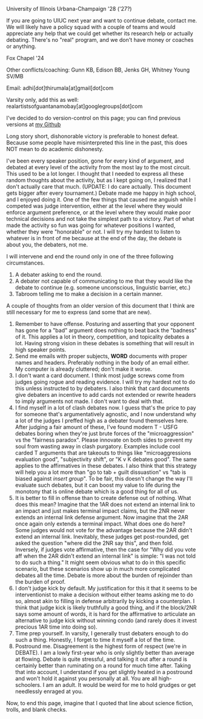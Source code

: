 University of Illinois Urbana-Champaign '28 ('27?)

If you are going to UIUC next year and want to continue debate, contact me. We will likely have a policy squad with a couple of teams and would appreciate any help that we could get whether its research help or actually debating. There's no "real" program, and we don't have money or coaches or anything.

Fox Chapel '24

Other conflicts/coaching: Gunn KB, Edison BB, Jenks GH, Whitney Young SV/MB

Email: adhi[dot]thirumala[at]gmail[dot]com

Varsity only, add this as well: realartistsofguantanamobay[at]googlegroups[dot]com

I've decided to do version-control on this page; you can find previous versions at [my Github](github.com/adhi-thirumala/paradigm/paradigm.md)

Long story short, dishonorable victory is preferable to honest defeat. Because some people have misinterpreted this line in the past, this does NOT mean to do academic dishonesty.

I've been every speaker position, gone for every kind of argument, and debated at every level of the activity from the most lay to the most circuit. This used to be a lot longer. I thought that I needed to express all these random thoughts about the activity, but as I kept going on, I realized that I don't actually care that much. (UPDATE: I do care actually. This document gets bigger after every tournament.) Debate made me happy in high school, and I enjoyed doing it. One of the few things that caused me anguish while I competed was judge intervention, either at the level where they would enforce argument preference, or at the level where they would make poor technical decisions and not take the simplest path to a victory. Part of what made the activity so fun was going for whatever positions I wanted, whether they were "honorable" or not. I will try my hardest to listen to whatever is in front of me because at the end of the day, the debate is about you, the debaters, not me.

I will intervene and end the round only in one of the three following circumstances.
1. A debater asking to end the round.
2. A debater not capable of communicating to me that they would like the debate to continue (e.g. someone unconscious, linguistic barrier, etc.)
3. Tabroom telling me to make a decision in a certain manner.

A couple of thoughts from an older version of this document that I think are still necessary for me to express (and some that are new).
1. Remember to have offense. Posturing and asserting that your opponent has gone for a "bad" argument does nothing to beat back the "badness" of it. This applies a lot in theory, competition, and topicality debates a lot. Having strong vision in these debates is something that will result in high speaker points.
2. Send me emails with proper subjects, **WORD** documents with proper names and headers. Preferably nothing in the body of an email either. My computer is already cluttered; don't make it worse.
3. I don't want a card document. I think most judge screws come from judges going rogue and reading evidence. I will try my hardest not to do this unless instructed to by debaters. I also think that card documents give debaters an incentive to add cards not extended or rewrite headers to imply arguments not made. I don't want to deal with that.
4. I find myself in a lot of clash debates now. I guess that's the price to pay for someone that's argumentatively agnostic, and I now understand why a lot of the judges I preffed high as a debater found themselves here. After judging a fair amount of these, I've found modern T - USFG debates boring when they're just brute forces of the "microaggression" vs the "fairness paradox". Please innovate on both sides to prevent my soul from wasting away in clash purgatory. Examples include cool carded T arguments that are takeouts to things like "microaggressions evaluation good", "subjectivity shift", or "K v K debates good". The same applies to the affirmatives in these debates. I also think that this strategy will help you a lot more than "go to tab + guilt dissuastion" vs "tab is biased against *insert group*". To be fair, this doesn't change the way I'll evaluate such debates, but it can boost my value to life during the monotony that is online debate which is a good thing for all of us.
5. It is better to fill in offense than to create defense out of nothing. What does this mean? Imagine that the 1AR does not extend an internal link to an impact and just makes terminal impact claims, but the 2NR never extends an internal link defense argument. Now imagine that the 2AR once again only extends a terminal impact. What does one do here? Some judges would not vote for the advantage because the 2AR didn't extend an internal link.  Inevitably, these judges get post-rounded, get asked the question "where did the 2NR say this", and then fold. Inversely, if judges vote affirmative, then the case for "Why did you vote aff when the 2AR didn't extend an internal link" is simple: "I was not told to do such a thing." It might seem obvious what to do in this specific scenario, but these scenarios show up in much more complicated debates all the time. Debate is more about the burden of rejoinder than the burden of proof. 
6. I don't judge kick by default. My justification for this it that it seems to be interventionist to make a decision without either teams asking me to do so, almost akin to filling in defense arbitrarily by kicking a counterplan. I think that judge kick is likely truthfully a good thing, and if the block/2NR says some amount of words, it is hard for the affirmative to articulate an alternative to judge kick without winning condo (and rarely does it invest precious 1AR time into doing so).
7. Time prep yourself. In varsity, I generally trust debaters enough to do such a thing. Honestly, I forget to time it myself a lot of the time.
8. Postround me. Disagreement is the highest form of respect (we're in DEBATE). I am a lowly first-year who is only slightly better than average at flowing. Debate is quite stressful, and talking it out after a round is certainly better than ruminating on a round for much time after. Taking that into account, I understand if you get slightly heated in a postround and won't hold it against you personally at all. You are all high-schoolers. I am an adult. It would be weird for me to hold grudges or get needlessly enraged at you.

Now, to end this page, imagine that I quoted that line about science fiction, trolls, and blank checks.





